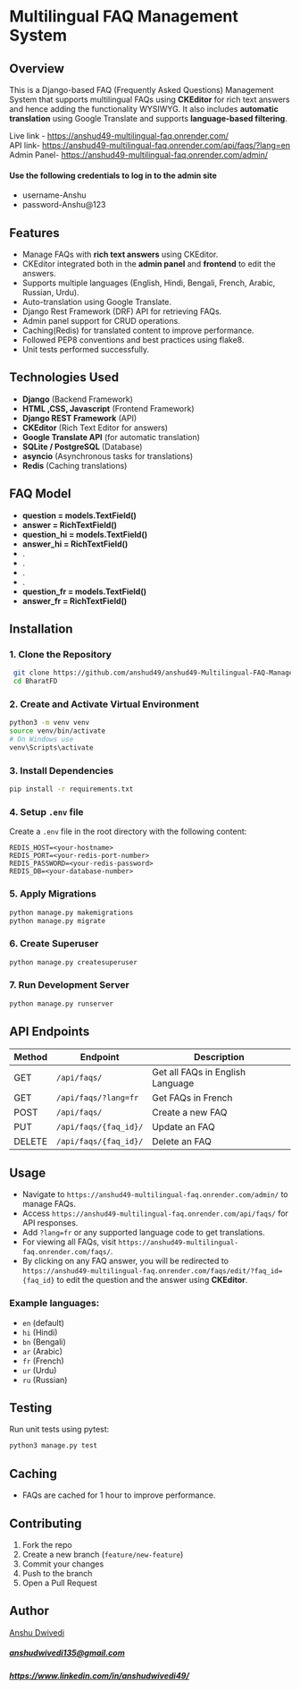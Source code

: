 
# Multilingual FAQ Management System

## Overview
This is a Django-based FAQ (Frequently Asked Questions) Management System that supports multilingual FAQs using **CKEditor** for rich text answers and hence adding the functionality WYSIWYG. It also includes **automatic translation** using Google Translate and supports **language-based filtering**.

Live link - https://anshud49-multilingual-faq.onrender.com/        
API link- https://anshud49-multilingual-faq.onrender.com/api/faqs/?lang=en      
Admin Panel- https://anshud49-multilingual-faq.onrender.com/admin/

#### Use the following credentials to log in to the admin site
- username-Anshu
- password-Anshu@123


## Features
- Manage FAQs with **rich text answers** using CKEditor.
- CKEditor integrated both in the **admin panel** and **frontend** to edit the answers.
- Supports multiple languages (English, Hindi, Bengali, French, Arabic, Russian, Urdu).
- Auto-translation using Google Translate.
- Django Rest Framework (DRF) API for retrieving FAQs.
- Admin panel support for CRUD operations.
- Caching(Redis) for translated content to improve performance.
- Followed PEP8 conventions and best practices using flake8.
- Unit tests performed successfully.

## Technologies Used
- **Django** (Backend Framework)
- **HTML ,CSS, Javascript** (Frontend Framework)
- **Django REST Framework** (API)
- **CKEditor** (Rich Text Editor for answers)
- **Google Translate API** (for automatic translation)
- **SQLite / PostgreSQL** (Database)
- **asyncio** (Asynchronous tasks for translations)
- **Redis** (Caching translations)

## FAQ Model
- **question = models.TextField()** 
- **answer = RichTextField()**
- **question_hi = models.TextField()**
- **answer_hi = RichTextField()** 
- .
- .
- .
- .
- **question_fr = models.TextField()**
- **answer_fr = RichTextField()** 


## Installation
### 1. Clone the Repository
```sh
 git clone https://github.com/anshud49/anshud49-Multilingual-FAQ-Management-System
 cd BharatFD
```

### 2. Create and Activate Virtual Environment
```sh
python3 -m venv venv
source venv/bin/activate  
# On Windows use 
venv\Scripts\activate
```

### 3. Install Dependencies
```sh
pip install -r requirements.txt
```

### 4. Setup `.env` file
Create a `.env` file in the root directory with the following content:
```env
REDIS_HOST=<your-hostname>
REDIS_PORT=<your-redis-port-number>
REDIS_PASSWORD=<your-redis-password>
REDIS_DB=<your-database-number>
```

### 5. Apply Migrations
```sh
python manage.py makemigrations
python manage.py migrate
```

### 6. Create Superuser
```sh
python manage.py createsuperuser
```

### 7. Run Development Server
```sh
python manage.py runserver
```

## API Endpoints
| Method | Endpoint | Description |
|--------|----------|--------------|
| GET | `/api/faqs/` | Get all FAQs in English Language|
| GET | `/api/faqs/?lang=fr` | Get FAQs in French |
| POST | `/api/faqs/` | Create a new FAQ |
| PUT | `/api/faqs/{faq_id}/` | Update an FAQ |
| DELETE | `/api/faqs/{faq_id}/` | Delete an FAQ |

## Usage
- Navigate to `https://anshud49-multilingual-faq.onrender.com/admin/` to manage FAQs.
- Access `https://anshud49-multilingual-faq.onrender.com/api/faqs/` for API responses.
- Add `?lang=fr` or any supported language code to get translations.
- For viewing all FAQs, visit `https://anshud49-multilingual-faq.onrender.com/faqs/`.
- By clicking on any FAQ answer, you will be redirected to `https://anshud49-multilingual-faq.onrender.com/faqs/edit/?faq_id={faq_id}` to edit the question and the answer using **CKEditor**.

### Example languages:
- `en` (default)
- `hi` (Hindi)
- `bn` (Bengali)
- `ar` (Arabic)
- `fr` (French)
- `ur` (Urdu)
- `ru` (Russian)

## Testing
Run unit tests using pytest:
```sh
python3 manage.py test
```

## Caching
- FAQs are cached for 1 hour to improve performance.
## Contributing

1. Fork the repo
2. Create a new branch (`feature/new-feature`)
3. Commit your changes
4. Push to the branch
5. Open a Pull Request

## Author
[Anshu Dwivedi](https://github.com/anshud49) 

##### anshudwivedi135@gmail.com
##### https://www.linkedin.com/in/anshudwivedi49/

